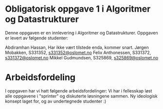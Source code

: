 # Obligatorisk oppgave 1 i Algoritmer og Datastrukturer

Denne oppgaven er en innlevering i Algoritmer og Datastrukturer. 
Oppgaven er levert av følgende studenter:

Abdiramhan Hassan, Har ikke vært tilstede enda, kommer snart.
Jørgen Mobakken, S331352, s331352@oslomet.no
Felix Anthonessen, S331372,   s331372@oslomet.no
Mikkel Gudmundsen, S325869, s325869@oslomet.no

# Arbeidsfordeling

I oppgaven har vi hatt følgende arbeidsfordelinger:
 Vi har i fellesskap løst alle oppgavene i "sprinter" og diskuterte løsningene sammen. 
 Ny ideologisk konsept laget for, og av undertegnede studenter :)
 
 

